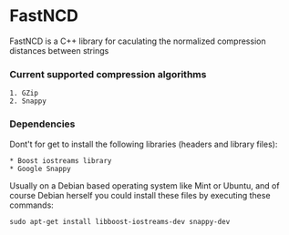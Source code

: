 # FastNCD
FastNCD is a C++ library for caculating the normalized compression distances between strings

### Current supported compression algorithms

	1. GZip
	2. Snappy

### Dependencies

Dont't for get to install the following libraries (headers and library files):
	
	* Boost iostreams library
	* Google Snappy

Usually on a Debian based operating system like Mint or Ubuntu, and of course Debian herself you could install these files by executing these commands:
	
	sudo apt-get install libboost-iostreams-dev snappy-dev
	

